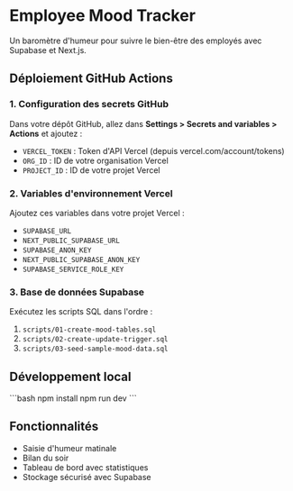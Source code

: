 # Employee Mood Tracker

Un baromètre d'humeur pour suivre le bien-être des employés avec Supabase et Next.js.

## Déploiement GitHub Actions

### 1. Configuration des secrets GitHub

Dans votre dépôt GitHub, allez dans **Settings > Secrets and variables > Actions** et ajoutez :

- `VERCEL_TOKEN` : Token d'API Vercel (depuis vercel.com/account/tokens)
- `ORG_ID` : ID de votre organisation Vercel
- `PROJECT_ID` : ID de votre projet Vercel

### 2. Variables d'environnement Vercel

Ajoutez ces variables dans votre projet Vercel :

- `SUPABASE_URL`
- `NEXT_PUBLIC_SUPABASE_URL`
- `SUPABASE_ANON_KEY`
- `NEXT_PUBLIC_SUPABASE_ANON_KEY`
- `SUPABASE_SERVICE_ROLE_KEY`

### 3. Base de données Supabase

Exécutez les scripts SQL dans l'ordre :
1. `scripts/01-create-mood-tables.sql`
2. `scripts/02-create-update-trigger.sql`
3. `scripts/03-seed-sample-mood-data.sql`

## Développement local

\`\`\`bash
npm install
npm run dev
\`\`\`

## Fonctionnalités

- Saisie d'humeur matinale
- Bilan du soir
- Tableau de bord avec statistiques
- Stockage sécurisé avec Supabase
